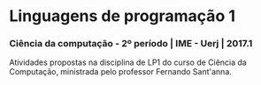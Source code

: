 # Linguagens de programação 1

### Ciência da computação - 2º período | IME - Uerj | 2017.1

Atividades propostas na disciplina de LP1 do curso de Ciência da Computação, ministrada pelo professor Fernando Sant'anna.